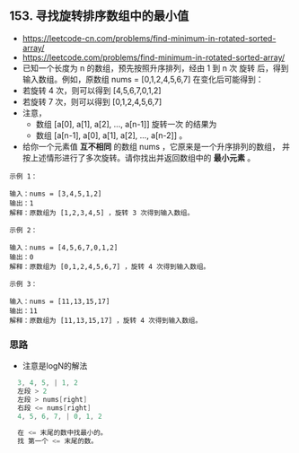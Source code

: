 ## 153. 寻找旋转排序数组中的最小值
- https://leetcode-cn.com/problems/find-minimum-in-rotated-sorted-array/
- https://leetcode.com/problems/find-minimum-in-rotated-sorted-array/
- 已知一个长度为 n 的数组，预先按照升序排列，经由 1 到 n 次 旋转 后，得到输入数组。例如，原数组 nums = [0,1,2,4,5,6,7] 在变化后可能得到：
- 若旋转 4 次，则可以得到 [4,5,6,7,0,1,2]
- 若旋转 7 次，则可以得到 [0,1,2,4,5,6,7]
- 注意，
  - 数组 [a[0], a[1], a[2], ..., a[n-1]] 旋转一次 的结果为
  - 数组 [a[n-1], a[0], a[1], a[2], ..., a[n-2]] 。
- 给你一个元素值 **互不相同** 的数组 nums ，它原来是一个升序排列的数组，
  并按上述情形进行了多次旋转。请你找出并返回数组中的 **最小元素** 。


```
示例 1：

输入：nums = [3,4,5,1,2]
输出：1
解释：原数组为 [1,2,3,4,5] ，旋转 3 次得到输入数组。
```
```
示例 2：

输入：nums = [4,5,6,7,0,1,2]
输出：0
解释：原数组为 [0,1,2,4,5,6,7] ，旋转 4 次得到输入数组。
```
```
示例 3：

输入：nums = [11,13,15,17]
输出：11
解释：原数组为 [11,13,15,17] ，旋转 4 次得到输入数组。
```

### 思路
- 注意是logN的解法  
```c
  3, 4, 5, | 1, 2
  左段 > 2
  左段 > nums[right]
  右段 <= nums[right]
  4, 5, 6, 7, | 0, 1, 2
  
  在 <= 末尾的数中找最小的。
  找 第一个 <= 末尾的数。
  
  
```